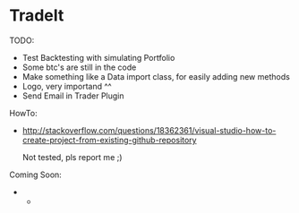 # TradeIt

TODO:
* Test Backtesting with simulating Portfolio
* Some btc's are still in the code
* Make something like a Data import class, for easily adding new methods 
* Logo, very importand ^^
* Send Email in Trader Plugin

HowTo:
* http://stackoverflow.com/questions/18362361/visual-studio-how-to-create-project-from-existing-github-repository

   Not tested, pls report me ;)

Coming Soon:
* -
